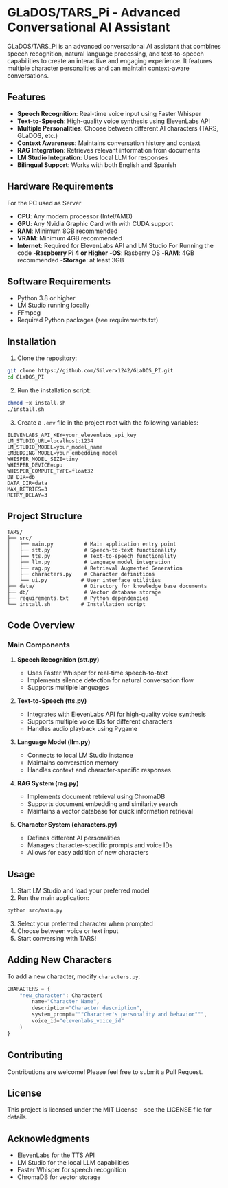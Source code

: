 # GLaDOS/TARS_Pi - Advanced Conversational AI Assistant

GLaDOS/TARS_Pi is an advanced conversational AI assistant that combines speech recognition, natural language processing, and text-to-speech capabilities to create an interactive and engaging experience. It features multiple character personalities and can maintain context-aware conversations.

## Features

- **Speech Recognition**: Real-time voice input using Faster Whisper
- **Text-to-Speech**: High-quality voice synthesis using ElevenLabs API
- **Multiple Personalities**: Choose between different AI characters (TARS, GLaDOS, etc.)
- **Context Awareness**: Maintains conversation history and context
- **RAG Integration**: Retrieves relevant information from documents
- **LM Studio Integration**: Uses local LLM for responses
- **Bilingual Support**: Works with both English and Spanish

## Hardware Requirements
For the PC used as Server
- **CPU**: Any modern processor (Intel/AMD)
- **GPU**: Any Nvidia Graphic Card with with CUDA support 
- **RAM**: Minimum 8GB recommended
- **VRAM**: Minimum 4GB recommended 
- **Internet**: Required for ElevenLabs API and LM Studio
For Running the code
-**Raspberry Pi 4 or Higher**
-**OS**: Rasberry OS
-**RAM**: 4GB recommended
-**Storage**: at least 3GB
## Software Requirements

- Python 3.8 or higher
- LM Studio running locally
- FFmpeg
- Required Python packages (see requirements.txt)

## Installation

1. Clone the repository:
```bash
git clone https://github.com/Silverx1242/GLaDOS_PI.git
cd GLaDOS_PI
```

2. Run the installation script:
```bash
chmod +x install.sh
./install.sh
```

3. Create a `.env` file in the project root with the following variables:
```env
ELEVENLABS_API_KEY=your_elevenlabs_api_key
LM_STUDIO_URL=localhost:1234
LM_STUDIO_MODEL=your_model_name
EMBEDDING_MODEL=your_embedding_model
WHISPER_MODEL_SIZE=tiny
WHISPER_DEVICE=cpu
WHISPER_COMPUTE_TYPE=float32
DB_DIR=db
DATA_DIR=data
MAX_RETRIES=3
RETRY_DELAY=3
```

## Project Structure

```
TARS/
├── src/
│   ├── main.py          # Main application entry point
│   ├── stt.py           # Speech-to-text functionality
│   ├── tts.py           # Text-to-speech functionality
│   ├── llm.py           # Language model integration
│   ├── rag.py           # Retrieval Augmented Generation
│   ├── characters.py    # Character definitions
│   └── ui.py           # User interface utilities
├── data/                # Directory for knowledge base documents
├── db/                  # Vector database storage
├── requirements.txt     # Python dependencies
└── install.sh          # Installation script
```

## Code Overview

### Main Components

1. **Speech Recognition (stt.py)**
   - Uses Faster Whisper for real-time speech-to-text
   - Implements silence detection for natural conversation flow
   - Supports multiple languages

2. **Text-to-Speech (tts.py)**
   - Integrates with ElevenLabs API for high-quality voice synthesis
   - Supports multiple voice IDs for different characters
   - Handles audio playback using Pygame

3. **Language Model (llm.py)**
   - Connects to local LM Studio instance
   - Maintains conversation memory
   - Handles context and character-specific responses

4. **RAG System (rag.py)**
   - Implements document retrieval using ChromaDB
   - Supports document embedding and similarity search
   - Maintains a vector database for quick information retrieval

5. **Character System (characters.py)**
   - Defines different AI personalities
   - Manages character-specific prompts and voice IDs
   - Allows for easy addition of new characters

## Usage

1. Start LM Studio and load your preferred model
2. Run the main application:
```bash
python src/main.py
```

3. Select your preferred character when prompted
4. Choose between voice or text input
5. Start conversing with TARS!

## Adding New Characters

To add a new character, modify `characters.py`:

```python
CHARACTERS = {
    "new_character": Character(
        name="Character Name",
        description="Character description",
        system_prompt="""Character's personality and behavior""",
        voice_id="elevenlabs_voice_id"
    )
}
```

## Contributing

Contributions are welcome! Please feel free to submit a Pull Request.

## License

This project is licensed under the MIT License - see the LICENSE file for details.

## Acknowledgments

- ElevenLabs for the TTS API
- LM Studio for the local LLM capabilities
- Faster Whisper for speech recognition
- ChromaDB for vector storage 

